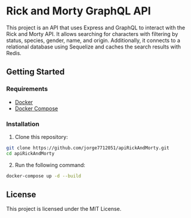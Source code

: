# Rick and Morty GraphQL API

This project is an API that uses Express and GraphQL to interact with the Rick and Morty API. It allows searching for characters with filtering by status, species, gender, name, and origin. Additionally, it connects to a relational database using Sequelize and caches the search results with Redis.

## Getting Started

### Requirements

- [Docker](https://www.docker.com/get-started)
- [Docker Compose](https://docs.docker.com/compose/install/)

### Installation

1. Clone this repository:

```bash
git clone https://github.com/jorge7712051/apiRickAndMorty.git
cd apiRickAndMorty
```

2. Run the following command:

```bash
docker-compose up -d --build
```

## License

This project is licensed under the MIT License.

